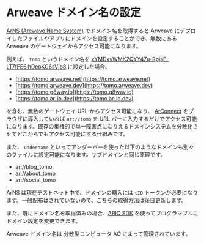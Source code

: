 # Arweave ドメイン名の設定

[ArNS (Arewave Name System)](https://arns.app) でドメイン名を取得すると Arweave にデプロイしたファイルやアプリにドメインを設定することができ、無数にある Arweave のゲートウェイからアクセス可能になります。

例えば、 `tomo` というドメイン名を [xYMDxvWMK2QYY47u-RpjaF-LT7fFE6ihDeoKG6sVjb8](https://arweave.net/xYMDxvWMK2QYY47u-RpjaF-LT7fFE6ihDeoKG6sVjb8) に設定した場合、

- [https://tomo.arweave.net](https://tomo.arweave.net)
- [https://tomo.arweave.dev](https://tomo.arweave.dev)
- [https://tomo.g8way.io](https://tomo.g8way.io)
- [https://tomo.ar-io.dev](https://tomo.ar-io.dev)

を含む、無数のゲートウェイ URL からアクセス可能になり、 [ArConnect](https://www.arconnect.io/) をブラウザに導入していれば `ar://tomo` を URL バーに入力するだけでアクセス可能になります。既存の集権的で単一障害点になりえるドメインシステムを分散化させてどこからでもアクセス可能にする仕組みです。

また、 `undername` といってアンダーバーを使った以下のようなドメインも別々のファイルに設定可能になります。サブドメインと同じ原理です。

- ar://blog_tomo
- ar://about_tomo
- ar://social_tomo

ArNS は現在テストネット中で、ドメインの購入には `tIO` トークンが必要になります。一般配布はされていないので、こちらの取得方法は後日更新します。

また、既にドメイン名を取得済みの場合、[ARIO SDK](https://github.com/ar-io/ar-io-sdk) を使ってプログラマブルにドメイン設定を変更できます。

Arweave ドメイン名は 分散型コンピュータ AO によって管理されています。